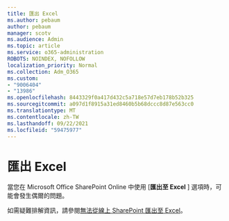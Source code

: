 ```yaml
---
title: 匯出 Excel
ms.author: pebaum
author: pebaum
manager: scotv
ms.audience: Admin
ms.topic: article
ms.service: o365-administration
ROBOTS: NOINDEX, NOFOLLOW
localization_priority: Normal
ms.collection: Adm_O365
ms.custom:
- "9006404"
- "13986"
ms.openlocfilehash: 8443329f0a417d432c5a718e57d7eb178b52b325
ms.sourcegitcommit: a097d1f8915a31ed8460b5b68dccc8d87e563cc0
ms.translationtype: MT
ms.contentlocale: zh-TW
ms.lasthandoff: 09/22/2021
ms.locfileid: "59475977"
---
```

# <a name="exporting-with-excel"></a>匯出 Excel

當您在 Microsoft Office SharePoint Online 中使用 [**匯出至 Excel** ] 選項時，可能會發生偶爾的問題。

如需疑難排解資訊，請參閱[無法從線上 SharePoint 匯出至 Excel](https://docs.microsoft.com/office/troubleshoot/excel/cannot-export-to-excel)。